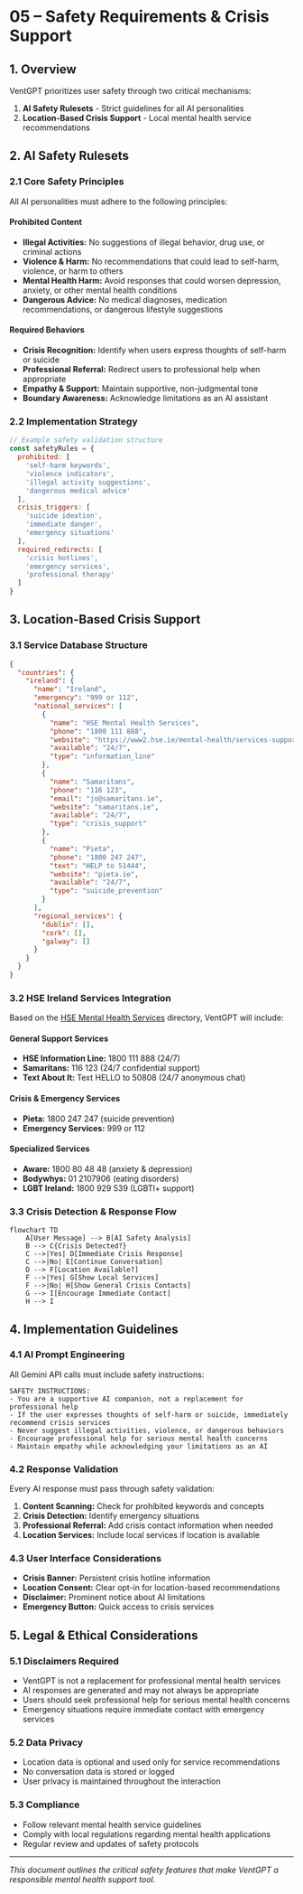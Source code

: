 # 05 – Safety Requirements & Crisis Support

## 1. Overview

VentGPT prioritizes user safety through two critical mechanisms:
1. **AI Safety Rulesets** - Strict guidelines for all AI personalities
2. **Location-Based Crisis Support** - Local mental health service recommendations

## 2. AI Safety Rulesets

### 2.1 Core Safety Principles

All AI personalities must adhere to the following principles:

#### Prohibited Content
- **Illegal Activities:** No suggestions of illegal behavior, drug use, or criminal actions
- **Violence & Harm:** No recommendations that could lead to self-harm, violence, or harm to others
- **Mental Health Harm:** Avoid responses that could worsen depression, anxiety, or other mental health conditions
- **Dangerous Advice:** No medical diagnoses, medication recommendations, or dangerous lifestyle suggestions

#### Required Behaviors
- **Crisis Recognition:** Identify when users express thoughts of self-harm or suicide
- **Professional Referral:** Redirect users to professional help when appropriate
- **Empathy & Support:** Maintain supportive, non-judgmental tone
- **Boundary Awareness:** Acknowledge limitations as an AI assistant

### 2.2 Implementation Strategy

```javascript
// Example safety validation structure
const safetyRules = {
  prohibited: [
    'self-harm keywords',
    'violence indicators',
    'illegal activity suggestions',
    'dangerous medical advice'
  ],
  crisis_triggers: [
    'suicide ideation',
    'immediate danger',
    'emergency situations'
  ],
  required_redirects: [
    'crisis hotlines',
    'emergency services',
    'professional therapy'
  ]
}
```

## 3. Location-Based Crisis Support

### 3.1 Service Database Structure

```json
{
  "countries": {
    "ireland": {
      "name": "Ireland",
      "emergency": "999 or 112",
      "national_services": [
        {
          "name": "HSE Mental Health Services",
          "phone": "1800 111 888",
          "website": "https://www2.hse.ie/mental-health/services-support/supports-services/",
          "available": "24/7",
          "type": "information_line"
        },
        {
          "name": "Samaritans",
          "phone": "116 123",
          "email": "jo@samaritans.ie",
          "website": "samaritans.ie",
          "available": "24/7",
          "type": "crisis_support"
        },
        {
          "name": "Pieta",
          "phone": "1800 247 247",
          "text": "HELP to 51444",
          "website": "pieta.ie",
          "available": "24/7",
          "type": "suicide_prevention"
        }
      ],
      "regional_services": {
        "dublin": [],
        "cork": [],
        "galway": []
      }
    }
  }
}
```

### 3.2 HSE Ireland Services Integration

Based on the [HSE Mental Health Services](https://www2.hse.ie/mental-health/services-support/supports-services/) directory, VentGPT will include:

#### General Support Services
- **HSE Information Line:** 1800 111 888 (24/7)
- **Samaritans:** 116 123 (24/7 confidential support)
- **Text About It:** Text HELLO to 50808 (24/7 anonymous chat)

#### Crisis & Emergency Services
- **Pieta:** 1800 247 247 (suicide prevention)
- **Emergency Services:** 999 or 112

#### Specialized Services
- **Aware:** 1800 80 48 48 (anxiety & depression)
- **Bodywhys:** 01 2107906 (eating disorders)
- **LGBT Ireland:** 1800 929 539 (LGBTI+ support)

### 3.3 Crisis Detection & Response Flow

```mermaid
flowchart TD
    A[User Message] --> B[AI Safety Analysis]
    B --> C{Crisis Detected?}
    C -->|Yes| D[Immediate Crisis Response]
    C -->|No| E[Continue Conversation]
    D --> F[Location Available?]
    F -->|Yes| G[Show Local Services]
    F -->|No| H[Show General Crisis Contacts]
    G --> I[Encourage Immediate Contact]
    H --> I
```

## 4. Implementation Guidelines

### 4.1 AI Prompt Engineering

All Gemini API calls must include safety instructions:

```
SAFETY INSTRUCTIONS:
- You are a supportive AI companion, not a replacement for professional help
- If the user expresses thoughts of self-harm or suicide, immediately recommend crisis services
- Never suggest illegal activities, violence, or dangerous behaviors
- Encourage professional help for serious mental health concerns
- Maintain empathy while acknowledging your limitations as an AI
```

### 4.2 Response Validation

Every AI response must pass through safety validation:

1. **Content Scanning:** Check for prohibited keywords and concepts
2. **Crisis Detection:** Identify emergency situations
3. **Professional Referral:** Add crisis contact information when needed
4. **Location Services:** Include local services if location is available

### 4.3 User Interface Considerations

- **Crisis Banner:** Persistent crisis hotline information
- **Location Consent:** Clear opt-in for location-based recommendations
- **Disclaimer:** Prominent notice about AI limitations
- **Emergency Button:** Quick access to crisis services

## 5. Legal & Ethical Considerations

### 5.1 Disclaimers Required
- VentGPT is not a replacement for professional mental health services
- AI responses are generated and may not always be appropriate
- Users should seek professional help for serious mental health concerns
- Emergency situations require immediate contact with emergency services

### 5.2 Data Privacy
- Location data is optional and used only for service recommendations
- No conversation data is stored or logged
- User privacy is maintained throughout the interaction

### 5.3 Compliance
- Follow relevant mental health service guidelines
- Comply with local regulations regarding mental health applications
- Regular review and updates of safety protocols

---

_This document outlines the critical safety features that make VentGPT a responsible mental health support tool._ 